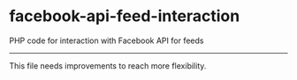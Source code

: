 # facebook-api-feed-interaction
PHP code for interaction with Facebook API for feeds


----------
This file needs improvements to reach more flexibility.
